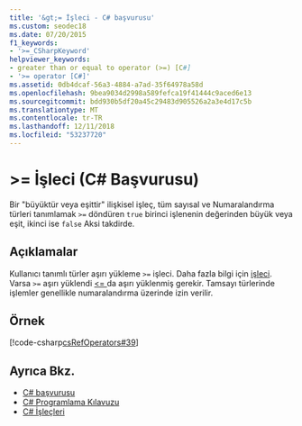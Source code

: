 ```yaml
---
title: '&gt;= İşleci - C# başvurusu'
ms.custom: seodec18
ms.date: 07/20/2015
f1_keywords:
- '>=_CSharpKeyword'
helpviewer_keywords:
- greater than or equal to operator (>=) [C#]
- '>= operator [C#]'
ms.assetid: 0db4dcaf-56a3-4884-a7ad-35f64978a58d
ms.openlocfilehash: 9bea9034d2998a589fefca19f41444c9aced6e13
ms.sourcegitcommit: bdd930b5df20a45c29483d905526a2a3e4d17c5b
ms.translationtype: MT
ms.contentlocale: tr-TR
ms.lasthandoff: 12/11/2018
ms.locfileid: "53237720"
---
```

# <a name="gt-operator-c-reference"></a>&gt;= İşleci (C# Başvurusu)
Bir "büyüktür veya eşittir" ilişkisel işleç, tüm sayısal ve Numaralandırma türleri tanımlamak `>=` döndüren `true` birinci işlenenin değerinden büyük veya eşit, ikinci ise `false` Aksi takdirde.  
  
## <a name="remarks"></a>Açıklamalar  
 Kullanıcı tanımlı türler aşırı yükleme `>=` işleci. Daha fazla bilgi için [işleci](../../../csharp/language-reference/keywords/operator.md). Varsa `>=` aşırı yüklendi [ <= ](../../../csharp/language-reference/operators/less-than-equal-operator.md) da aşırı yüklenmiş gerekir. Tamsayı türlerinde işlemler genellikle numaralandırma üzerinde izin verilir.  
  
## <a name="example"></a>Örnek  
 [!code-csharp[csRefOperators#39](../../../csharp/language-reference/operators/codesnippet/CSharp/greater-than-equal-operator_1.cs)]  
  
## <a name="see-also"></a>Ayrıca Bkz.

- [C# başvurusu](../../../csharp/language-reference/index.md)  
- [C# Programlama Kılavuzu](../../../csharp/programming-guide/index.md)  
- [C# İşleçleri](../../../csharp/language-reference/operators/index.md)
